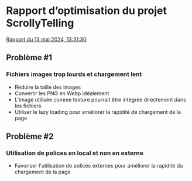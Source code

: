 #  Rapport d’optimisation du projet ScrollyTelling

[Rapport du 13 mai 2024, 13:31:30](https://pagespeed.web.dev/analysis/https-melody-tim-momo-com/6rkllm6cux?form_factor=desktop)

## Problème #1

### Fichiers images trop lourds et chargement lent

- Réduire la taille des images
- Convertir les PNG en Webp idéalement
- L'image utilisée comme texture pourrait être intégrée directement dans les fichiers
- Utiliser le lazy loading pour améliorer la rapidité de chargement de la page
  
## Problème #2

### Utilisation de polices en local et non en externe

- Favoriser l'utilisation de polices externes pour améliorer la rapidité du chargement de la page

